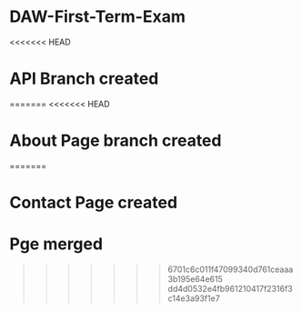 # DAW-First-Term-Exam
<<<<<<< HEAD
# API Branch created
=======
<<<<<<< HEAD
# About Page branch created
=======
# Contact Page created
# Pge merged
>>>>>>> 6701c6c011f47099340d761ceaaa3b195e64e615
>>>>>>> dd4d0532e4fb961210417f2316f3c14e3a93f1e7
